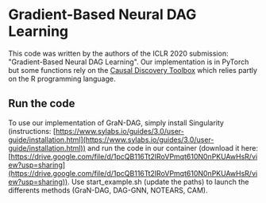 # Gradient-Based Neural DAG Learning

This code was written by the authors of the ICLR 2020 submission: "Gradient-Based Neural DAG Learning". 
Our implementation is in PyTorch but some functions rely on the 
[Causal Discovery Toolbox](https://diviyan-kalainathan.github.io/CausalDiscoveryToolbox/html/index.html) which relies 
partly on the R programming language. 

## Run the code
To use our implementation of GraN-DAG, simply install Singularity (instructions: [https://www.sylabs.io/guides/3.0/user-guide/installation.html](https://www.sylabs.io/guides/3.0/user-guide/installation.html)) 
and run the code in our container (download it here: [https://drive.google.com/file/d/1pcQB116Tt2IRoVPmqt610N0nPKUAwHsR/view?usp=sharing](https://drive.google.com/file/d/1pcQB116Tt2IRoVPmqt610N0nPKUAwHsR/view?usp=sharing)). Use start_example.sh (update the paths) to launch the differents methods (GraN-DAG, DAG-GNN, NOTEARS, CAM).
